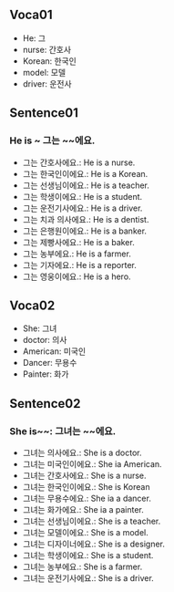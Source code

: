 ## Voca01
- He: 그
- nurse: 간호사
- Korean: 한국인
- model: 모델
- driver: 운전사
## Sentence01
### He is ~ 그는 ~~에요.
- 그는 간호사에요.: He is a nurse.
- 그는 한국인이에요.: He is a Korean.
- 그는 선생님이에요.: He is a teacher.
- 그는 학생이에요.: He is a student.
- 그는 운전기사에요.: He is a driver.
- 그는 치과 의사에요.: He is a dentist.
- 그는 은행원이에요.: He is a banker.
- 그는 제빵사에요.: He is a baker.
- 그는 농부에요.: He is a farmer.
- 그는 기자에요.: He is a reporter.
- 그는 영웅이에요.: He is a hero.

## Voca02
- She: 그녀
- doctor: 의사
- American: 미국인
- Dancer: 무용수
- Painter: 화가
## Sentence02
### She is~~: 그녀는 ~~에요.
- 그녀는 의사에요.: She is a doctor.
- 그녀는 미국인이에요.: She ia American.
- 그녀는 간호사에요.: She is a nurse.
- 그녀는 한국인이에요.: She is Korean
- 그녀는 무용수에요.: She ia a dancer.
- 그녀는 화가에요.: She ia a painter.
- 그녀는 선생님이에요.: She is a teacher.
- 그녀는 모델이에요.: She is a model.
- 그녀는 디자이너에요.: She is a designer.
- 그녀는 학생이에요.: She is a student.
- 그녀는 농부에요.: She is a farmer.
- 그녀는 운전기사에요.:  She is a driver.
